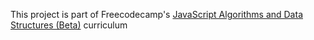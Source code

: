 This project is part of Freecodecamp's [JavaScript Algorithms and Data Structures (Beta)](https://www.freecodecamp.org/learn/javascript-algorithms-and-data-structures-v8/) curriculum